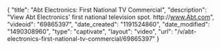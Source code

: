 {
    "title": "Abt Electronics: First National TV Commercial",
    "description": "View Abt Electronics' first national television spot. http:\/\/www.Abt.com",
    "videoid": "69865397",
    "date_created": "1191524860",
    "date_modified": "1490308960",
    "type": "captivate",
    "layout": "video",
    "url": "\/v\/abt-electronics-first-national-tv-commercial\/69865397"
}